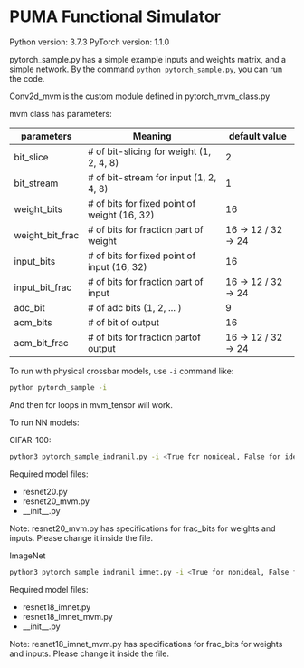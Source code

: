 # PUMA Functional Simulator

Python version: 3.7.3
PyTorch version: 1.1.0

pytorch_sample.py has a simple example inputs and weights matrix, and a simple network.
By the command `python pytorch_sample.py`, you can run the code. 

Conv2d_mvm is the custom module defined in pytorch_mvm_class.py

mvm class has parameters:

| parameters      | Meaning                                      | default value        |
| --------------- | -------------------------------------------- | -------------------- |
| bit_slice       | # of bit-slicing for weight (1, 2, 4, 8)     |       2              |
| bit_stream      | # of bit-stream for input (1, 2, 4, 8)       |       1              |
| weight_bits     | # of bits for fixed point of weight (16, 32) |      16              |
| weight_bit_frac | # of bits for fraction part of weight        |  16 -> 12 / 32 -> 24 |
| input_bits      | # of bits for fixed point of input (16, 32)  |      16              |
| input_bit_frac  | # of bits for fraction part of input         |  16 -> 12 / 32 -> 24 |
| adc_bit         | # of adc bits (1, 2, ... )                   |       9              |
| acm_bits        | # of bit of output                           |      16              |
| acm_bit_frac    | # of bits for fraction partof output         |  16 -> 12 / 32 -> 24 |


To run with physical crossbar models, use `-i` command like:
```bash
python pytorch_sample -i
```
And then for loops in mvm_tensor will work. 


To run NN models: 

CIFAR-100:
```bash
python3 pytorch_sample_indranil.py -i <True for nonideal, False for ideal> -b <batch-size> --pretrained models/resnet20fp_cifar10.pth.tar --evaluate
```

Required model files:
- resnet20.py
- resnet20_mvm.py
- \_\_init\_\_.py


Note: resnet20_mvm.py has specifications for frac_bits for weights and inputs. Please change it inside the file. 

ImageNet
```bash
python3 pytorch_sample_indranil_imnet.py -i <True for nonideal, False for ideal> -b <batch-size> --pretrained models/resnet18_imnet_fp.pth.ar --evaluate
```
Required model files:
- resnet18_imnet.py
- resnet18_imnet_mvm.py
- \_\_init\_\_.py


Note: resnet18_imnet_mvm.py has specifications for frac_bits for weights and inputs. Please change it inside the file.
